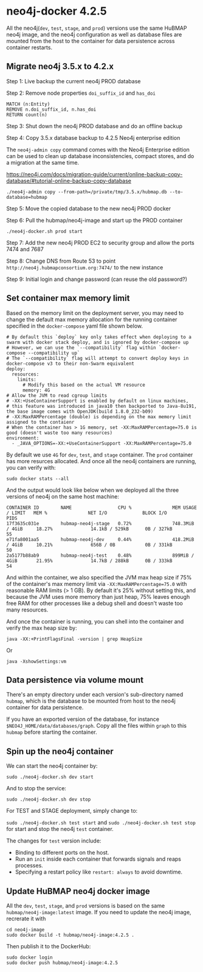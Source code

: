 # neo4j-docker 4.2.5

All the neo4j(`dev`, `test`, `stage`, and `prod`) versions use the same HuBMAP neo4j image, and the neo4j configuration as well as database files are mounted from the host to the container for data persistence across container restarts.

## Migrate neo4j 3.5.x to 4.2.x

Step 1: Live backup the current neo4j PROD database

Step 2: Remove node properties `doi_suffix_id` and `has_doi`

````
MATCH (n:Entity)
REMOVE n.doi_suffix_id, n.has_doi
RETURN count(n)
````

Step 3: Shut down the neo4j PROD database and do an offline backup

Step 4: Copy 3.5.x database backup to 4.2.5 Neo4j enterprise edition

The `neo4j-admin copy` command comes with the Neo4j Enterprise edition can be used to clean up database inconsistencies, compact stores, and do a migration at the same time.

https://neo4j.com/docs/migration-guide/current/online-backup-copy-database/#tutorial-online-backup-copy-database

````
./neo4j-admin copy --from-path=/private/tmp/3.5.x/hubmap.db --to-database=hubmap
````

Step 5: Move the copied database to the new neo4j PROD docker

Step 6: Pull the hubmap/neo4j-image and start up the PROD container

````
./neo4j-docker.sh prod start
```` 

Step 7: Add the new neo4j PROD EC2 to security group and allow the ports 7474 and 7687

Step 8: Change DNS from Route 53 to point `http://neo4j.hubmapconsortium.org:7474/` to the new instance

Step 9: Initial login and change password (can reuse the old password?) 

## Set container max memory limit

Based on the memory limit on the deployment server, you may need to change the default max memory allocation for the running container specified in the `docker-compose` yaml file shown below. 

````
# By default this `deploy` key only takes effect when deploying to a swarm with docker stack deploy, and is ignored by docker-compose up
# However, we can use the `--compatibility` flag within `docker-compose --compatibility up`
# The `--compatibility` flag will attempt to convert deploy keys in docker-compose v3 to their non-Swarm equivalent
deploy:
  resources:
    limits:
      # Modify this based on the actual VM resource
      memory: 4G
# Allow the JVM to read cgroup limits
# -XX:+UseContainerSupport is enabled by default on linux machines, 
# this feature was introduced in java10 then backported to Java-8u191, the base image comes with OpenJDK(build 1.8.0_232-b09)
# -XX:MaxRAMPercentage (double) is depending on the max memory limit assigned to the contaienr
# When the container has > 1G memory, set -XX:MaxRAMPercentage=75.0 is good (doesn't waste too many resources)
environment:
  - _JAVA_OPTIONS=-XX:+UseContainerSupport -XX:MaxRAMPercentage=75.0
````

By default we use `4G` for `dev`, `test`, and `stage` container. The `prod` container has more resurces allocated. And once all the neo4j containers are running, you can verify with:

````
sudo docker stats --all
````

And the output would look like below when we deployed all the three versions of neo4j on the same host machine:

````
CONTAINER ID        NAME                 CPU %               MEM USAGE / LIMIT   MEM %               NET I/O             BLOCK I/O           PIDS
17f3635c031e        hubmap-neo4j-stage   0.72%               748.3MiB / 4GiB     18.27%              14.1kB / 529kB      0B / 327kB          55
e71fa8001aa5        hubmap-neo4j-dev     0.44%               418.2MiB / 4GiB     10.21%              656B / 0B           0B / 331kB          50
2a5177b88ab9        hubmap-neo4j-test    0.48%               899MiB / 4GiB       21.95%              14.7kB / 288kB      0B / 333kB          54
````

And within the container, we also specified the JVM max heap size if 75% of the container's max memory limit via `-XX:MaxRAMPercentage=75.0` with reasonable RAM limits (> 1 GB). By default it's 25% without setting this, and because the JVM uses more memory than just heap, 75% leaves enough free RAM for other processes like a debug shell and doesn't waste too many resources.

And once the container is running, you can shell into the container and verify the max heap size by:

````
java -XX:+PrintFlagsFinal -version | grep HeapSize
````

Or 

````
java -XshowSettings:vm
````

## Data persistence via volume mount

There's an empty directory under each version's sub-directory named `hubmap`, which is the database to be mounted from host to the neo4j container for data persistence.

If you have an exported version of the database, for instance `$NEO4J_HOME/data/databases/graph`. Copy all the files within `graph` to this `hubmap` before starting the container.


## Spin up the neo4j container

We can start the neo4j container by:

````
sudo ./neo4j-docker.sh dev start
````

And to stop the service:

````
sudo ./neo4j-docker.sh dev stop
````

For TEST and STAGE deployment, simply change to:

`sudo ./neo4j-docker.sh test start` and `sudo ./neo4j-docker.sh test stop` for start and stop the neo4j `test` container.

The changes for `test` version include:

* Binding to different ports on the host.
* Run an `init` inside each container that forwards signals and reaps processes.
* Specifying a restart policy like `restart: always` to avoid downtime.

## Update HuBMAP neo4j docker image

All the `dev`, `test`, `stage`, and `prod` versions is based on the same `hubmap/neo4j-image:latest` image. If you need to update the neo4j image, recrerate it with 

````
cd neo4j-image
sudo docker build -t hubmap/neo4j-image:4.2.5 .
````

Then publish it to the DockerHub:

````
sudo docker login
sudo docker push hubmap/neo4j-image:4.2.5
````
